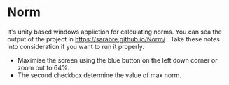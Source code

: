 # Norm
It's unity based windows appliction for calculating norms.
You can sea the output of the project in https://sarabre.github.io/Norm/ .
Take these notes into consideration if you want to run it properly.
- Maximise the screen using the blue button on the left down corner or zoom out to 64%.
- The second checkbox determine the value of max norm.
